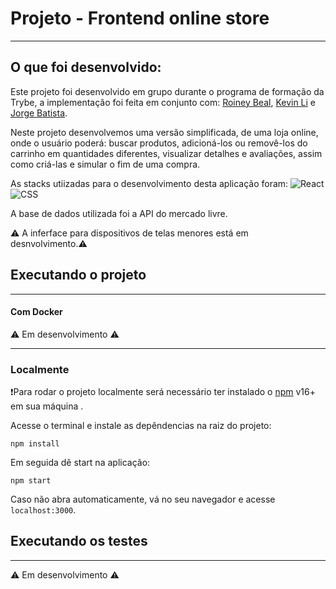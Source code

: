 # Projeto - Frontend online store
---
## O que foi desenvolvido:

Este projeto foi desenvolvido em grupo durante o programa de formação da Trybe,
a implementação foi feita em conjunto com: [Roiney Beal](https://github.com/Roiney), [Kevin Li](https://github.com/Kestsu) e [Jorge Batista](https://github.com/jrgbatista).

Neste projeto desenvolvemos uma versão simplificada, de uma loja online, onde o usuário poderá: buscar produtos, adicioná-los ou removê-los do carrinho em quantidades diferentes, visualizar detalhes e avaliações, assim como criá-las e simular o fim de uma compra. 

As stacks utiizadas para o desenvolvimento desta aplicação foram:
![React](https://img.shields.io/badge/-React-61DAFB?style=flat-square&logo=React&logoColor=black)
![CSS](https://img.shields.io/badge/-CSS-1572B6?style=flat-square&logo=css3&logoColor=white)

A base de dados utilizada foi a API do mercado livre.

⚠️ A inferface para dispositivos de telas menores está em desnvolvimento.⚠️

## Executando o projeto
---
#### Com Docker
⚠️ Em desenvolvimento ⚠️

---
### Localmente
❗Para rodar o projeto localmente será necessário ter instalado o  [npm](https://docs.npmjs.com/downloading-and-installing-node-js-and-npm) v16+ em sua máquina .

Acesse o terminal e instale as depêndencias na raiz do projeto:

```
npm install
```
Em seguida dê start na aplicação:
```
npm start
```
Caso não abra automaticamente, vá no seu navegador e acesse `localhost:3000`.

## Executando os testes
---
⚠️ Em desenvolvimento ⚠️
